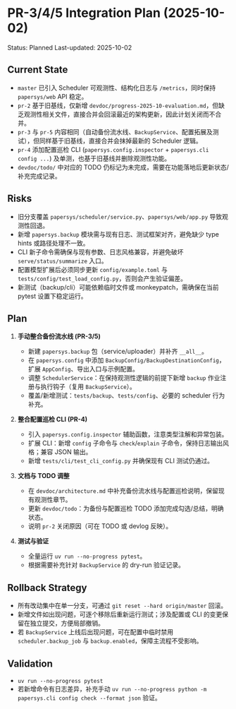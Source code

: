 # PR-3/4/5 Integration Plan (2025-10-02)
Status: Planned
Last-updated: 2025-10-02

## Current State
- `master` 已引入 Scheduler 可观测性、结构化日志与 `/metrics`，同时保持 `papersys/web` API 稳定。
- `pr-2` 基于旧基线，仅新增 `devdoc/progress-2025-10-evaluation.md`，但缺乏观测性相关文件，直接合并会回滚最近的架构更新，因此计划关闭而不合并。
- `pr-3` 与 `pr-5` 内容相同（自动备份流水线、`BackupService`、配置拓展及测试），但同样基于旧基线，直接合并会抹掉最新的 Scheduler 逻辑。
- `pr-4` 添加配置巡检 CLI (`papersys.config.inspector` + `papersys.cli config ...`) 及单测，也基于旧基线并删除观测性功能。
- `devdoc/todo/` 中对应的 TODO 仍标记为未完成，需要在功能落地后更新状态/补充完成记录。

## Risks
- 旧分支覆盖 `papersys/scheduler/service.py`、`papersys/web/app.py` 导致观测性回退。
- 新增 `papersys.backup` 模块需与现有日志、测试框架对齐，避免缺少 type hints 或路径处理不一致。
- CLI 新子命令需确保与现有参数、日志风格兼容，并避免破坏 `serve/status/summarize` 入口。
- 配置模型扩展后必须同步更新 `config/example.toml` 与 `tests/config/test_load_config.py`，否则会产生验证偏差。
- 新测试（backup/cli）可能依赖临时文件或 monkeypatch，需确保在当前 pytest 设置下稳定运行。

## Plan
1. **手动整合备份流水线 (PR-3/5)**
   - 新建 `papersys.backup` 包（service/uploader）并补齐 `__all__`。
   - 在 `papersys.config` 中添加 `BackupConfig/BackupDestinationConfig`，扩展 `AppConfig`、导出入口与示例配置。
   - 调整 `SchedulerService`：在保持观测性逻辑的前提下新增 `backup` 作业注册与执行钩子（复用 `BackupService`）。
   - 覆盖/新增测试：`tests/backup`、`tests/config`、必要的 scheduler 行为补充。

2. **整合配置巡检 CLI (PR-4)**
   - 引入 `papersys.config.inspector` 辅助函数，注意类型注解和异常包装。
   - 扩展 CLI：新增 `config` 子命令与 `check`/`explain` 子命令，保持日志输出风格；兼容 JSON 输出。
   - 新增 `tests/cli/test_cli_config.py` 并确保现有 CLI 测试仍通过。

3. **文档与 TODO 调整**
   - 在 `devdoc/architecture.md` 中补充备份流水线与配置巡检说明，保留现有观测性章节。
   - 更新 `devdoc/todo`：为备份与配置巡检 TODO 添加完成勾选/总结，明确状态。
   - 说明 `pr-2` 关闭原因（可在 TODO 或 devlog 反映）。

4. **测试与验证**
   - 全量运行 `uv run --no-progress pytest`。
   - 根据需要补充针对 `BackupService` 的 dry-run 验证记录。

## Rollback Strategy
- 所有改动集中在单一分支，可通过 `git reset --hard origin/master` 回滚。
- 新增文件如出现问题，可逐个移除后重新运行测试；涉及配置或 CLI 的变更保留在独立提交，方便局部撤销。
- 若 `BackupService` 上线后出现问题，可在配置中临时禁用 `scheduler.backup_job` 与 `backup.enabled`，保障主流程不受影响。

## Validation
- `uv run --no-progress pytest`
- 若新增命令有日志差异，补充手动 `uv run --no-progress python -m papersys.cli config check --format json` 验证。

